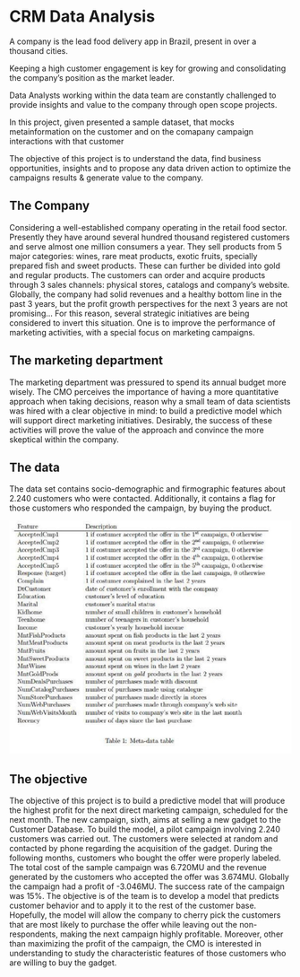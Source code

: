 # CRM Data Analysis

A company is the lead food delivery app in Brazil, present in over a thousand cities.

Keeping a high customer engagement is key for growing and consolidating the company’s
position as the market leader.

Data Analysts working within the data team are constantly challenged to provide insights and
value to the company through open scope projects.

In this project, given presented a sample dataset, that mocks metainformation on the customer
and on the comapany campaign interactions with that customer

The objective of this project is to understand the data, find business opportunities, insights and to propose
any data driven action to optimize the campaigns results & generate value to the company.

## The Company

Considering a well-established company operating in the retail food sector. Presently they have around
several hundred thousand registered customers and serve almost one million consumers a year.
They sell products from 5 major categories: wines, rare meat products, exotic fruits, specially
prepared fish and sweet products. These can further be divided into gold and regular products. The
customers can order and acquire products through 3 sales channels: physical stores, catalogs and
company’s website. Globally, the company had solid revenues and a healthy bottom line in the past
3 years, but the profit growth perspectives for the next 3 years are not promising... For this reason,
several strategic initiatives are being considered to invert this situation. One is to improve the
performance of marketing activities, with a special focus on marketing campaigns.

## The marketing department

The marketing department was pressured to spend its annual budget more wisely. The CMO
perceives the importance of having a more quantitative approach when taking decisions, reason why
a small team of data scientists was hired with a clear objective in mind: to build a predictive model
which will support direct marketing initiatives. Desirably, the success of these activities will prove the
value of the approach and convince the more skeptical within the company.

## The data

The data set contains socio-demographic and firmographic features about 2.240 customers who
were contacted. Additionally, it contains a flag for those customers who responded the campaign,
by buying the product.

![](01_images/utils/00_data_dict.PNG)

## The objective

The objective of this project is to build a predictive model that will produce the highest profit for the next direct marketing campaign, scheduled for the next month. The new campaign, sixth, aims at selling a new gadget to the Customer Database. To build the model, a pilot campaign involving 2.240 customers was carried out. The customers were selected at random and contacted by phone regarding the acquisition of the gadget. During the following months, customers who bought the offer were properly labeled. The total cost of the sample campaign was 6.720MU and the revenue generated by the customers who accepted the offer was 3.674MU. Globally the campaign had a profit of -3.046MU. The success rate of the campaign was 15%. The objective is of the team is to develop a model that predicts customer behavior and to apply it to the rest of the customer base. Hopefully, the model will allow the company to cherry pick the customers that are most likely to purchase the offer while leaving out the non-respondents, making the next campaign highly profitable. Moreover, other than maximizing the profit of the campaign, the CMO is interested in understanding to study the characteristic features of those customers who are willing to buy the gadget.
